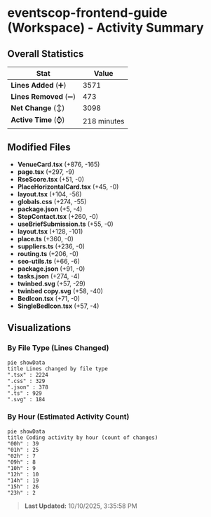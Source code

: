 # eventscop-frontend-guide (Workspace) - Activity Summary 

## Overall Statistics

| Stat                   | Value                                                             |
| ---------------------- | ----------------------------------------------------------------- |
| **Lines Added** (➕)   | 3571                                          |
| **Lines Removed** (➖) | 473                                        |
| **Net Change** (↕)    | 3098                |
| **Active Time** (⌚)   | 218 minutes |


## Modified Files
- **VenueCard.tsx** (+876, -165)
- **page.tsx** (+297, -9)
- **RseScore.tsx** (+51, -0)
- **PlaceHorizontalCard.tsx** (+45, -0)
- **layout.tsx** (+104, -56)
- **globals.css** (+274, -55)
- **package.json** (+5, -4)
- **StepContact.tsx** (+260, -0)
- **useBriefSubmission.ts** (+55, -0)
- **layout.tsx** (+128, -101)
- **place.ts** (+360, -0)
- **suppliers.ts** (+236, -0)
- **routing.ts** (+206, -0)
- **seo-utils.ts** (+66, -6)
- **package.json** (+91, -0)
- **tasks.json** (+274, -4)
- **twinbed.svg** (+57, -29)
- **twinbed copy.svg** (+58, -40)
- **BedIcon.tsx** (+71, -0)
- **SingleBedIcon.tsx** (+57, -4)

## Visualizations

### By File Type (Lines Changed)

```mermaid
pie showData
title Lines changed by file type
".tsx" : 2224
".css" : 329
".json" : 378
".ts" : 929
".svg" : 184
```

### By Hour (Estimated Activity Count)

```mermaid
pie showData
title Coding activity by hour (count of changes)
"00h" : 39
"01h" : 25
"02h" : 7
"09h" : 8
"10h" : 9
"12h" : 10
"14h" : 19
"15h" : 26
"23h" : 2
```


> **Last Updated:** 10/10/2025, 3:35:58 PM